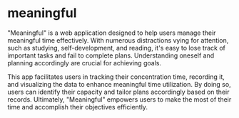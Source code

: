 # meaningful
"Meaningful" is a web application designed to help users manage their meaningful time effectively. With numerous distractions vying for attention, such as studying, self-development, and reading, it's easy to lose track of important tasks and fail to complete plans. Understanding oneself and planning accordingly are crucial for achieving goals.

This app facilitates users in tracking their concentration time, recording it, and visualizing the data to enhance meaningful time utilization. By doing so, users can identify their capacity and tailor plans accordingly based on their records. Ultimately, "Meaningful" empowers users to make the most of their time and accomplish their objectives efficiently.
